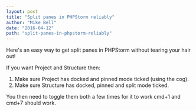 ```yaml
---
layout: post
title: "Split panes in PHPStorm reliably"
author: "Mike Bell"
date: "2016-04-12"
path: "split-panes-in-phpstorm-reliably"
---
```

Here's an easy way to get split panes in PHPStorm without tearing your hair out!

If you want Project and Structure then:

1. Make sure Project has docked and pinned mode ticked (using the cog).
2. Make sure Structure has docked, pinned and split mode ticked.

You then need to toggle them both a few times for it to work cmd+1 and cmd+7 should work.
